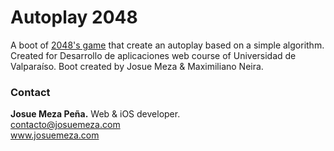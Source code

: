 # Autoplay 2048
A boot of [2048's game](http://gabrielecirulli.github.io/2048/) that create an autoplay based on a simple algorithm. Created for Desarrollo de aplicaciones web course of Universidad de Valparaíso.
Boot created by Josue Meza & Maximiliano Neira.

### Contact

<p>
	<strong>Josue Meza Peña.</strong>
	Web & iOS developer.<br/>
	<a href="mailto:contacto@josuemeza.com">contacto@josuemeza.com</a><br/>
	<a href="http://www.josuemeza.com">www.josuemeza.com</a><br/>
</p>